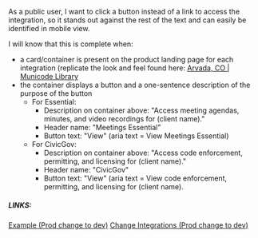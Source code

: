 As a public user, I want to click a button instead of a link to access the integration, so it stands out against the rest of the text and can easily be identified in mobile view. 

I will know that this is complete when:

-   a card/container is present on the product landing page for each integration (replicate the look and feel found here: [Arvada, CO | Municode Library](https://library.municode.com/co/arvada)
-   the container displays a button and a one-sentence description of the purpose of the button
    -   For Essential:
        -   Description on container above: "Access meeting agendas, minutes, and video recordings for (client name)."
        -   Header name: "Meetings Essential"
        -   Button text: "View" (aria text = View Meetings Essential)
    -   For CivicGov:
        -   Description on container above: "Access code enforcement, permitting, and licensing for (client name)." 
        -   Header name: "CivicGov"
        -   Button text: "View" (aria text = View code enforcement, permitting, and licensing for (client name).

##### LINKS:
[Example (Prod change to dev)](https://library.municode.com/fl/madeira_beach/codes/code_of_ordinances)
[Change Integrations (Prod change to dev)](https://admin.municode.com/clientintegrations)
